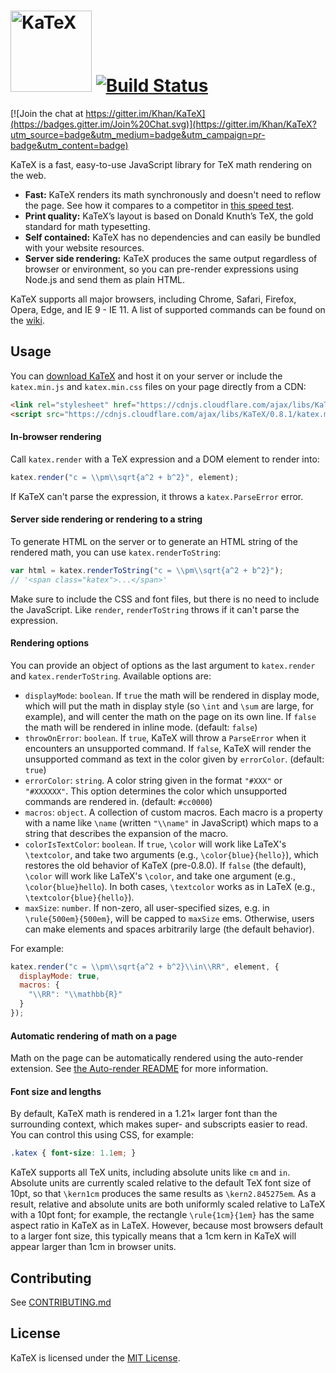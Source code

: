 # [<img src="https://khan.github.io/KaTeX/katex-logo.svg" width="130" alt="KaTeX">](https://khan.github.io/KaTeX/) [![Build Status](https://travis-ci.org/Khan/KaTeX.svg?branch=master)](https://travis-ci.org/Khan/KaTeX)

[![Join the chat at https://gitter.im/Khan/KaTeX](https://badges.gitter.im/Join%20Chat.svg)](https://gitter.im/Khan/KaTeX?utm_source=badge&utm_medium=badge&utm_campaign=pr-badge&utm_content=badge)

KaTeX is a fast, easy-to-use JavaScript library for TeX math rendering on the web.

 * **Fast:** KaTeX renders its math synchronously and doesn't need to reflow the page. See how it compares to a competitor in [this speed test](http://www.intmath.com/cg5/katex-mathjax-comparison.php).
 * **Print quality:** KaTeX’s layout is based on Donald Knuth’s TeX, the gold standard for math typesetting.
 * **Self contained:** KaTeX has no dependencies and can easily be bundled with your website resources.
 * **Server side rendering:** KaTeX produces the same output regardless of browser or environment, so you can pre-render expressions using Node.js and send them as plain HTML.

KaTeX supports all major browsers, including Chrome, Safari, Firefox, Opera, Edge, and IE 9 - IE 11. A list of supported commands can be found on the [wiki](https://github.com/Khan/KaTeX/wiki/Function-Support-in-KaTeX).

## Usage

You can [download KaTeX](https://github.com/khan/katex/releases) and host it on your server or include the `katex.min.js` and `katex.min.css` files on your page directly from a CDN:

```html
<link rel="stylesheet" href="https://cdnjs.cloudflare.com/ajax/libs/KaTeX/0.8.1/katex.min.css" integrity="sha384-BDqcjN11/6D69oC63ObubLHNvQR2fNjin6+AzxA3xalB0swTj17TxVV1tL1Q5Png" crossorigin="anonymous">
<script src="https://cdnjs.cloudflare.com/ajax/libs/KaTeX/0.8.1/katex.min.js" integrity="sha384-sKYm5us3z9/bRQA+cc3gPzqwI5RVgL8vJQx1lpBudr9IzHOR8fnFUH68dz1GsTQw" crossorigin="anonymous"></script>
```

#### In-browser rendering

Call `katex.render` with a TeX expression and a DOM element to render into:

```js
katex.render("c = \\pm\\sqrt{a^2 + b^2}", element);
```

If KaTeX can't parse the expression, it throws a `katex.ParseError` error.

#### Server side rendering or rendering to a string

To generate HTML on the server or to generate an HTML string of the rendered math, you can use `katex.renderToString`:

```js
var html = katex.renderToString("c = \\pm\\sqrt{a^2 + b^2}");
// '<span class="katex">...</span>'
```

Make sure to include the CSS and font files, but there is no need to include the JavaScript. Like `render`, `renderToString` throws if it can't parse the expression.

#### Rendering options

You can provide an object of options as the last argument to `katex.render` and `katex.renderToString`. Available options are:

- `displayMode`: `boolean`. If `true` the math will be rendered in display mode, which will put the math in display style (so `\int` and `\sum` are large, for example), and will center the math on the page on its own line. If `false` the math will be rendered in inline mode. (default: `false`)
- `throwOnError`: `boolean`. If `true`, KaTeX will throw a `ParseError` when it encounters an unsupported command. If `false`, KaTeX will render the unsupported command as text in the color given by `errorColor`. (default: `true`)
- `errorColor`: `string`. A color string given in the format `"#XXX"` or `"#XXXXXX"`. This option determines the color which unsupported commands are rendered in. (default: `#cc0000`)
- `macros`: `object`. A collection of custom macros. Each macro is a property with a name like `\name` (written `"\\name"` in JavaScript) which maps to a string that describes the expansion of the macro.
- `colorIsTextColor`: `boolean`. If `true`, `\color` will work like LaTeX's `\textcolor`, and take two arguments (e.g., `\color{blue}{hello}`), which restores the old behavior of KaTeX (pre-0.8.0). If `false` (the default), `\color` will work like LaTeX's `\color`, and take one argument (e.g., `\color{blue}hello`).  In both cases, `\textcolor` works as in LaTeX (e.g., `\textcolor{blue}{hello}`).
- `maxSize`: `number`. If non-zero, all user-specified sizes, e.g. in `\rule{500em}{500em}`, will be capped to `maxSize` ems. Otherwise, users can make elements and spaces arbitrarily large (the default behavior).

For example:

```js
katex.render("c = \\pm\\sqrt{a^2 + b^2}\\in\\RR", element, {
  displayMode: true,
  macros: {
    "\\RR": "\\mathbb{R}"
  }
});
```

#### Automatic rendering of math on a page

Math on the page can be automatically rendered using the auto-render extension. See [the Auto-render README](contrib/auto-render/README.md) for more information.

#### Font size and lengths

By default, KaTeX math is rendered in a 1.21× larger font than the surrounding
context, which makes super- and subscripts easier to read. You can control
this using CSS, for example:

```css
.katex { font-size: 1.1em; }
```

KaTeX supports all TeX units, including absolute units like `cm` and `in`.
Absolute units are currently scaled relative to the default TeX font size of
10pt, so that `\kern1cm` produces the same results as `\kern2.845275em`.
As a result, relative and absolute units are both uniformly scaled relative
to LaTeX with a 10pt font; for example, the rectangle `\rule{1cm}{1em}` has
the same aspect ratio in KaTeX as in LaTeX.  However, because most browsers
default to a larger font size, this typically means that a 1cm kern in KaTeX
will appear larger than 1cm in browser units.

## Contributing

See [CONTRIBUTING.md](CONTRIBUTING.md)

## License

KaTeX is licensed under the [MIT License](http://opensource.org/licenses/MIT).
